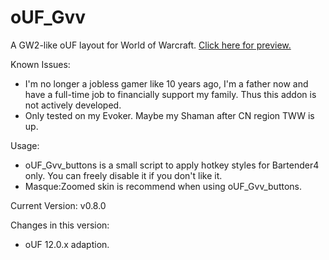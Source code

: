 oUF_Gvv
=======

A GW2-like oUF layout for World of Warcraft. [Click here for preview.](https://github.com/Raka-loah/oUF_Gvv/blob/master/preview.jpg)

Known Issues:
- I'm no longer a jobless gamer like 10 years ago, I'm a father now and have a full-time job to financially support my family. Thus this addon is not actively developed.
- Only tested on my Evoker. Maybe my Shaman after CN region TWW is up.

Usage:
- oUF_Gvv_buttons is a small script to apply hotkey styles for Bartender4 only. You can freely disable it if you don't like it.
- Masque:Zoomed skin is recommend when using oUF_Gvv_buttons.

Current Version: v0.8.0

Changes in this version:

- oUF 12.0.x adaption.
